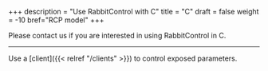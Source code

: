 +++
description = "Use RabbitControl with C"
title = "C"
draft = false
weight = -10
bref="RCP model"
+++


Please contact us if you are interested in using RabbitControl in C.

---
Use a [client]({{< relref "/clients" >}}) to control exposed parameters.

&nbsp;
